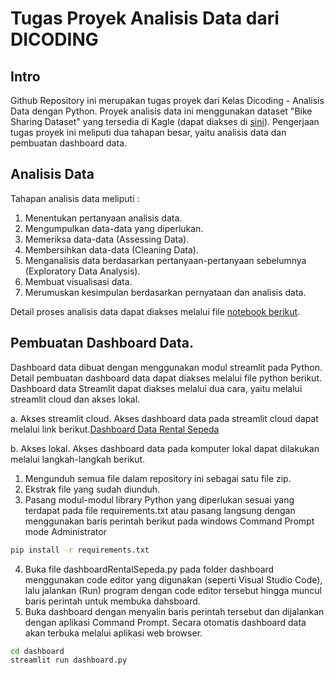 # Tugas Proyek Analisis Data dari DICODING

## Intro
Github Repository ini merupakan tugas proyek dari Kelas Dicoding - Analisis Data dengan Python. Proyek analisis data ini menggunakan dataset "Bike Sharing Dataset" yang tersedia di Kagle (dapat diakses di [sini](https://www.kaggle.com/datasets/lakshmi25npathi/bike-sharing-dataset)). Pengerjaan tugas proyek ini meliputi dua tahapan besar, yaitu analisis data dan pembuatan dashboard data.

## Analisis Data
Tahapan analisis data meliputi :
1. Menentukan pertanyaan analisis data.
2. Mengumpulkan data-data yang diperlukan.
3. Memeriksa data-data (Assessing Data).
4. Membersihkan data-data (Cleaning Data).
5. Menganalisis data berdasarkan pertanyaan-pertanyaan sebelumnya (Exploratory Data Analysis).
6. Membuat visualisasi data.
7. Merumuskan kesimpulan berdasarkan pernyataan dan analisis data.

Detail proses analisis data dapat diakses melalui file [notebook berikut](https://github.com/davidirfan/TugasProyekDicodingAnalisisData/blob/9221a69fb568ff08ccdfa19b263ead172825a109/NotebookAnalisisData.ipynb).

## Pembuatan Dashboard Data.
Dashboard data dibuat dengan menggunakan modul streamlit pada Python. Detail pembuatan dashboard data dapat diakses melalui file python berikut.
<br>
Dashboard data Streamlit dapat diakses melalui dua cara, yaitu melalui streamlit cloud dan akses lokal.

a. Akses streamlit cloud.
Akses dashboard data pada streamlit cloud dapat melalui link berikut.[Dashboard Data Rental Sepeda](https://dashboardrentalsepeda.streamlit.app/)

b. Akses lokal.
Akses dashboard data pada komputer lokal dapat dilakukan melalui langkah-langkah berikut.
1. Mengunduh semua file dalam repository ini sebagai satu file zip.
2. Ekstrak file yang sudah diunduh.
3. Pasang modul-modul library Python yang diperlukan sesuai yang terdapat pada file requirements.txt atau pasang langsung dengan menggunakan baris perintah berikut pada windows Command Prompt mode Administrator
```bash
pip install -r requirements.txt
```
4. Buka file dashboardRentalSepeda.py pada folder dashboard menggunakan code editor yang digunakan (seperti Visual Studio Code), lalu jalankan (Run) program dengan code editor tersebut hingga muncul baris perintah untuk membuka dahsboard.
5. Buka dashboard dengan menyalin baris perintah tersebut dan dijalankan dengan aplikasi Command Prompt. Secara otomatis dashboard data akan terbuka melalui aplikasi web browser.
```bash
cd dashboard
streamlit run dashboard.py
```

